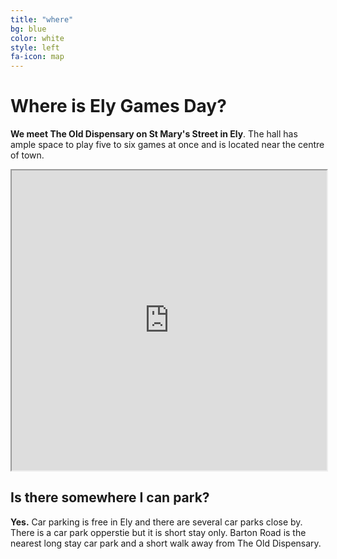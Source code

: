 ```yaml
---
title: "where"
bg: blue
color: white
style: left
fa-icon: map
---
```


# Where is Ely Games Day?

**We meet The Old Dispensary on St Mary's Street in Ely**. The hall has ample space to play five to six games at once and is located near the centre of town.   

<iframe src="https://www.google.com/maps/d/embed?mid=zTOQdXyo_nmc.kgk83UxqymxE" align="center" width="100%" height="480px"></iframe><br>

## Is there somewhere I can park?

**Yes.** Car parking is free in Ely and there are several car parks close by. There is a car park opperstie but it is short stay only. Barton Road is the nearest long stay car park and a short walk away from The Old Dispensary.
